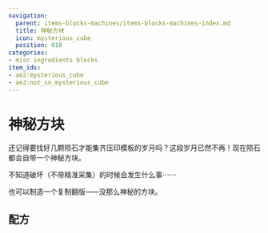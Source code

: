 ```yaml
---
navigation:
  parent: items-blocks-machines/items-blocks-machines-index.md
  title: 神秘方块
  icon: mysterious_cube
  position: 010
categories:
- misc ingredients blocks
item_ids:
- ae2:mysterious_cube
- ae2:not_so_mysterious_cube
---
```


# 神秘方块

<BlockImage id="mysterious_cube" scale="8" />

还记得要找好几颗陨石才能集齐压印模板的岁月吗？这段岁月已然不再！现在陨石都会自带一个神秘方块。

不知道破坏（不带精准采集）的时候会发生什么事⋯⋯

也可以制造一个复制翻版⸺没那么神秘的方块。

## 配方

<RecipeFor id="not_so_mysterious_cube" />
